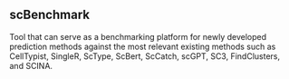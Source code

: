 ## scBenchmark

Tool that can serve as a benchmarking platform for newly developed prediction methods against the most relevant existing methods such as CellTypist, SingleR, ScType, ScBert, ScCatch, scGPT, SC3, FindClusters, and SCINA.
